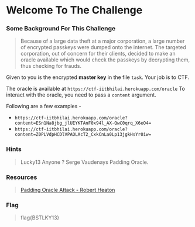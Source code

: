 # Welcome To The Challenge

### Some Background For This Challenge
> Because of a large data theft at a major corporation, a large number of encrypted passkeys were dumped onto the internet. The targeted corporation, out of concern for their clients, decided to make an oracle available which would check the passkeys by decrypting them, thus checking for frauds.

Given to you is the encrypted __master key__ in the file `task`. Your job is to CTF.

The oracle is available at `https://ctf-iitbhilai.herokuapp.com/oracle`
To interact with the oracle, you need to pass a `content` argument.

Following are a few examples -
- `https://ctf-iitbhilai.herokuapp.com/oracle?content=ESn1Na8jbg_jlUEYKTAnF0x94l_AX-QwC0qrq_X6eO4=`
- `https://ctf-iitbhilai.herokuapp.com/oracle?content=Z0PLVdpHCDlVPAOLAcT2_CxkCnLa0Lp13jgkHsYr0iw=`

### Hints
> Lucky13 Anyone ?
> Serge Vaudenays Padding Oracle.


### Resources
> [Padding Oracle Attack - Robert Heaton](https://robertheaton.com/2013/07/29/padding-oracle-attack/)

### Flag
> flag{BSTLKY13}
